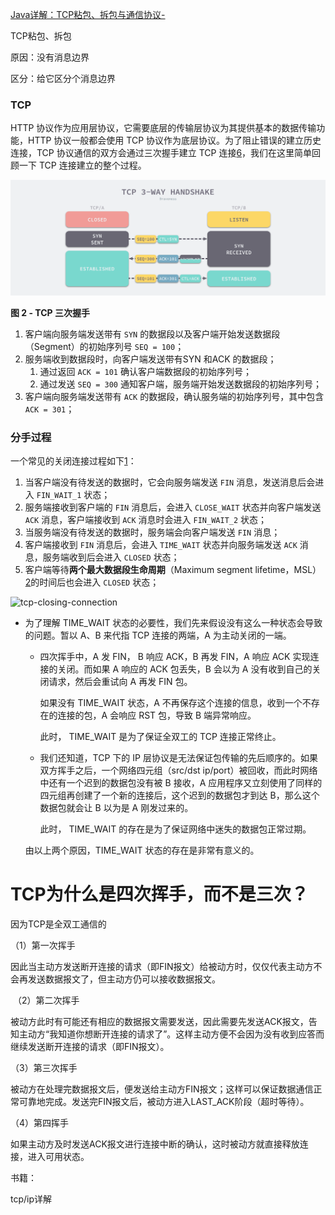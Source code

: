 [
Java详解：TCP粘包、拆包与通信协议-](https://zhuanlan.zhihu.com/p/97699272)

TCP粘包、拆包

原因：没有消息边界

区分：给它区分个消息边界





### TCP

HTTP 协议作为应用层协议，它需要底层的传输层协议为其提供基本的数据传输功能，HTTP 协议一般都会使用 TCP 协议作为底层协议。为了阻止错误的建立历史连接，TCP 协议通信的双方会通过三次握手建立 TCP 连接[6](https://draveness.me/whys-the-design-https-latency/#fn:6)，我们在这里简单回顾一下 TCP 连接建立的整个过程。

![tcp-3-way-handshake](../img/2020-02-26-15826852384249-tcp-3-way-handshake.png)

**图 2 - TCP 三次握手**

1. 客户端向服务端发送带有 `SYN` 的数据段以及客户端开始发送数据段（Segment）的初始序列号 `SEQ = 100`；
2. 服务端收到数据段时，向客户端发送带有SYN 和ACK 的数据段；
   1. 通过返回 `ACK = 101` 确认客户端数据段的初始序列号；
   2. 通过发送 `SEQ = 300` 通知客户端，服务端开始发送数据段的初始序列号；
3. 客户端向服务端发送带有 `ACK` 的数据段，确认服务端的初始序列号，其中包含 `ACK = 301`；





### 分手过程

一个常见的关闭连接过程如下[1](https://draveness.me/whys-the-design-tcp-time-wait/#fn:1)：

1. 当客户端没有待发送的数据时，它会向服务端发送 `FIN` 消息，发送消息后会进入 `FIN_WAIT_1` 状态；
2. 服务端接收到客户端的 `FIN` 消息后，会进入 `CLOSE_WAIT` 状态并向客户端发送 `ACK` 消息，客户端接收到 `ACK` 消息时会进入 `FIN_WAIT_2` 状态；
3. 当服务端没有待发送的数据时，服务端会向客户端发送 `FIN` 消息；
4. 客户端接收到 `FIN` 消息后，会进入 `TIME_WAIT` 状态并向服务端发送 `ACK` 消息，服务端收到后会进入 `CLOSED` 状态；
5. 客户端等待**两个最大数据段生命周期**（Maximum segment lifetime，MSL）[2](https://draveness.me/whys-the-design-tcp-time-wait/#fn:2)的时间后也会进入 `CLOSED` 状态；

![tcp-closing-connection](/home/mi/learn/learn/网络/img/2020-03-10-15838517142219-tcp-closing-connection.png)

- 为了理解 TIME_WAIT 状态的必要性，我们先来假设没有这么一种状态会导致的问题。暂以 A、B 来代指 TCP 连接的两端，A 为主动关闭的一端。

  - 四次挥手中，A 发 FIN， B 响应 ACK，B 再发 FIN，A 响应 ACK 实现连接的关闭。而如果 A 响应的 ACK 包丢失，B 会以为 A 没有收到自己的关闭请求，然后会重试向 A 再发 FIN 包。

    如果没有 TIME_WAIT 状态，A 不再保存这个连接的信息，收到一个不存在的连接的包，A 会响应 RST 包，导致 B 端异常响应。

    此时， TIME_WAIT 是为了保证全双工的 TCP 连接正常终止。

  - 我们还知道，TCP 下的 IP 层协议是无法保证包传输的先后顺序的。如果双方挥手之后，一个网络四元组（src/dst ip/port）被回收，而此时网络中还有一个迟到的数据包没有被 B 接收，A 应用程序又立刻使用了同样的四元组再创建了一个新的连接后，这个迟到的数据包才到达 B，那么这个数据包就会让 B 以为是 A 刚发过来的。

    此时， TIME_WAIT 的存在是为了保证网络中迷失的数据包正常过期。

  由以上两个原因，TIME_WAIT 状态的存在是非常有意义的。

# TCP为什么是四次挥手，而不是三次？

因为TCP是全双工通信的

   （1）第一次挥手

​     因此当主动方发送断开连接的请求（即FIN报文）给被动方时，仅仅代表主动方不会再发送数据报文了，但主动方仍可以接收数据报文。

​    （2）第二次挥手

​     被动方此时有可能还有相应的数据报文需要发送，因此需要先发送ACK报文，告知主动方“我知道你想断开连接的请求了”。这样主动方便不会因为没有收到应答而继续发送断开连接的请求（即FIN报文）。

   （3）第三次挥手

​    被动方在处理完数据报文后，便发送给主动方FIN报文；这样可以保证数据通信正常可靠地完成。发送完FIN报文后，被动方进入LAST_ACK阶段（超时等待）。

   （4）第四挥手

​    如果主动方及时发送ACK报文进行连接中断的确认，这时被动方就直接释放连接，进入可用状态。





书籍：

tcp/ip详解 